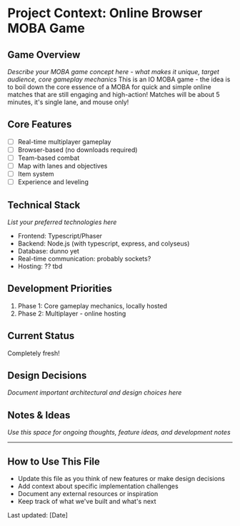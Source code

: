 # Project Context: Online Browser MOBA Game

## Game Overview
*Describe your MOBA game concept here - what makes it unique, target audience, core gameplay mechanics*
This is an IO MOBA game - the idea is to boil down the core essence of a MOBA for quick and simple online matches that are still engaging and high-action! Matches will be about 5 minutes, it's single lane, and mouse only!

## Core Features
- [ ] Real-time multiplayer gameplay
- [ ] Browser-based (no downloads required)
- [ ] Team-based combat
- [ ] Map with lanes and objectives
- [ ] Item system
- [ ] Experience and leveling

## Technical Stack
*List your preferred technologies here*
- Frontend: Typescript/Phaser
- Backend: Node.js (with typescript, express, and colyseus)
- Database: dunno yet
- Real-time communication: probably sockets? 
- Hosting: ?? tbd

## Development Priorities
1. Phase 1: Core gameplay mechanics, locally hosted
2. Phase 2: Multiplayer - online hosting

## Current Status
Completely fresh!

## Design Decisions
*Document important architectural and design choices here*

## Notes & Ideas
*Use this space for ongoing thoughts, feature ideas, and development notes*

---

## How to Use This File
- Update this file as you think of new features or make design decisions
- Add context about specific implementation challenges
- Document any external resources or inspiration
- Keep track of what we've built and what's next

Last updated: [Date] 